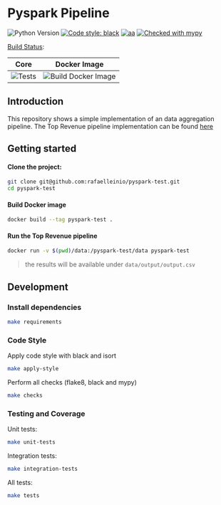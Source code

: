 # Pyspark Pipeline
![Python Version](https://img.shields.io/badge/python-3.7%20%7C%203.8%20%7C%203.9%20%7C%203.10-brightgreen.svg)
[![Code style: black](https://img.shields.io/badge/code%20style-black-000000.svg)](https://github.com/psf/black)
[![aa](https://img.shields.io/badge/code%20quality-flake8-blue)](https://github.com/PyCQA/flake8)
[![Checked with mypy](https://camo.githubusercontent.com/59eab954a267c6e9ff1d80e8055de43a0ad771f5e1f3779aef99d111f20bee40/687474703a2f2f7777772e6d7970792d6c616e672e6f72672f7374617469632f6d7970795f62616467652e737667)](http://mypy-lang.org/)

[Build Status](https://github.com/rafaelleinio/pyspark-test/actions):

| Core     | Docker Image 
| -------- | -------- 
| ![Tests](https://github.com/rafaelleinio/pyspark-test/workflows/Tests/badge.svg?branch=main)     | ![Build Docker Image](https://github.com/rafaelleinio/pyspark-test/workflows/Build%20Docker%20Image/badge.svg?branch=main)    

## Introduction
This repository shows a simple implementation of an data aggregation pipeline.
The Top Revenue pipeline implementation can be found [here](https://github.com/rafaelleinio/pyspark-pipeline/blob/main/pyspark_pipeline/pipelines/top_revenue.py)

## Getting started

#### Clone the project:

```bash
git clone git@github.com:rafaelleinio/pyspark-test.git
cd pyspark-test
```

#### Build Docker image
```bash
docker build --tag pyspark-test .
```

#### Run the Top Revenue pipeline
```bash
docker run -v $(pwd)/data:/pyspark-test/data pyspark-test
```
> the results will be available under `data/output/output.csv`

## Development

### Install dependencies

```bash
make requirements
```

### Code Style
Apply code style with black and isort
```bash
make apply-style
```

Perform all checks (flake8, black and mypy)
```bash
make checks
```

### Testing and Coverage
Unit tests:
```bash
make unit-tests
```
Integration tests:
```bash
make integration-tests
```
All tests:
```bash
make tests
```
